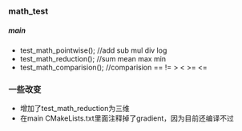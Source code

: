 ### math_test
##### main
* test_math_pointwise(); //add sub mul div log
* test_math_reduction(); //sum mean max min
* test_math_comparision(); //comparision == != > < >= <=

### 一些改变
* 增加了test_math_reduction为三维
* 在main CMakeLists.txt里面注释掉了gradient，因为目前还编译不过

